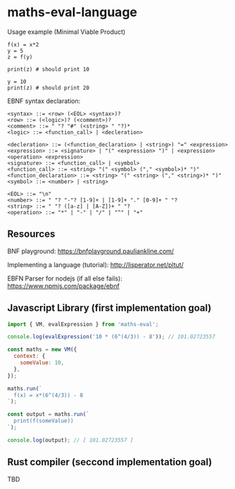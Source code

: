# maths-eval-language 

Usage example (Minimal Viable Product)
```
f(x) = x*2
y = 5
z = f(y)

print(z) # should print 10

y = 10
print(z) # should print 20
```

EBNF syntax declaration:
```bnf
<syntax> ::= <row> (<EOL> <syntax>)?
<row> ::= (<logic>)? (<comment>)?
<comment> ::= " "? "#" (<string> " "?)*
<logic> ::= <function_call> | <decleration>

<decleration> ::= (<function_declaration> | <string>) "=" <expression>
<expression> ::= <signature> | "(" <expression> ")" | <expression> <operation> <expression>
<signature> ::= <function_call> | <symbol>
<function_call> ::= <string> "(" <symbol> ("," <symbol>)* ")"
<function_declaration> ::= <string> "(" <string> ("," <string>)* ")"
<symbol> ::= <number> | <string>

<EOL> ::= "\n"
<number> ::= " "? "-"? [1-9]+ | [1-9]+ "." [0-9]+ " "?
<string> ::= " "? ([a-z] | [A-Z])+ " "?
<operation> ::= "*" | "-" | "/" | "^" | "+"
```

## Resources

BNF playground: https://bnfplayground.pauliankline.com/

Implementing a language (tutorial): http://lisperator.net/pltut/

EBFN Parser for nodejs (if all else fails): https://www.npmjs.com/package/ebnf

## Javascript Library (first implementation goal)

```js
import { VM, evalExpression } from 'maths-eval';

console.log(evalExpression('10 * (6^(4/3)) - 8')); // 101.02723557

const maths = new VM({
  context: {
    someValue: 10,
  },
});

maths.run(`
  f(x) = x*(6^(4/3)) - 8
`);

const output = maths.run(`
  print(f(someValue))
`);

console.log(output); // [ 101.02723557 ]
```

## Rust compiler (seccond implementation goal)

TBD
